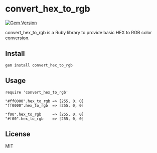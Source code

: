 # convert_hex_to_rgb
[![Gem Version](https://badge.fury.io/rb/convert_hex_to_rgb.svg)](https://badge.fury.io/rb/convert_hex_to_rgb)

convert_hex_to_rgb is a Ruby library to provide basic HEX to RGB color conversion.

## Install

```
gem install convert_hex_to_rgb
```
## Usage

```
require 'convert_hex_to_rgb'

"#ff0000".hex_to_rgb => [255, 0, 0]
"ff0000".hex_to_rgb  => [255, 0, 0]

"f00".hex_to_rgb     => [255, 0, 0]
"#f00".hex_to_rgb    => [255, 0, 0]
```
## License

MIT
